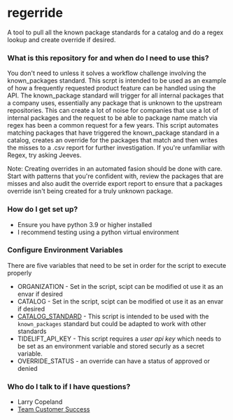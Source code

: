 # regerride
A tool to pull all the known package standards for a catalog and do a regex lookup and create override if desired.

### What is this repository for and when do I need to use this? ###

You don't need to unless it solves a workflow challenge involving the known_packages standard. This scrpt is intended to be used as an example of how a frequently requested product feature can be handled using the API. The known_package standard will trigger for all internal packages that a company uses, essentially any package that is unknown to the upstream repositories. This can create a lot of noise for companies that use a lot of internal packages and the request to be able to package name match via regex has been a common request for a few years. This script automates matching packages that have triggered the known_package standard in a catalog, creates an override for the packages that match and then writes the misses to a .csv report for further investigation. If you're unfamiliar with Regex, try asking Jeeves.

Note: Creating overrides in an automated fasion should be done with care. Start with patterns that you're confident with, review the packages that are misses and also audit the override export report to ensure that a packages override isn't being created for a truly unknown package. 

### How do I get set up? ###

* Ensure you have python 3.9 or higher installed 
* I recommend testing using a python virtual environment


### Configure Environment Variables ###

There are five variables that need to be set in order for the script to execute properly
* ORGANIZATION - Set in the script, scipt can be modified ot use it as an envar if desired
* CATALOG - Set in the script, scipt can be modified ot use it as an envar if desired
* [CATALOG_STANDARD](https://api.tidelift.com/docs/#tag/Catalogs/operation/listViolationsForCatalog) - This script is intended to be used with the `known_packages` standard but could be adapted to work with other standards
* TIDELIFT_API_KEY - This script requires a *user api key* which needs to be set as an environment variable and stored securly as a secret variable. 
* OVERRIDE_STATUS - an override can have a status of approved or denied

### Who do I talk to if I have questions? ###

* Larry Copeland
* [Team Customer Success](https://tidelift.slack.com/archives/C01EN3MKKBQ)